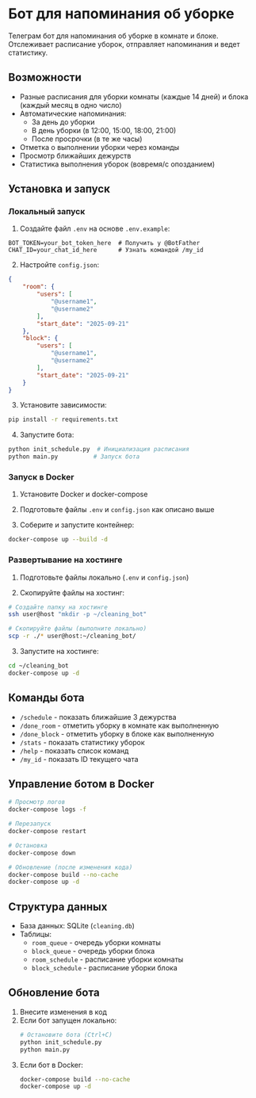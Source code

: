 # Бот для напоминания об уборке

Телеграм бот для напоминания об уборке в комнате и блоке. Отслеживает расписание уборок, отправляет напоминания и ведет статистику.

## Возможности

- Разные расписания для уборки комнаты (каждые 14 дней) и блока (каждый месяц в одно число)
- Автоматические напоминания:
  - За день до уборки
  - В день уборки (в 12:00, 15:00, 18:00, 21:00)
  - После просрочки (в те же часы)
- Отметка о выполнении уборки через команды
- Просмотр ближайших дежурств
- Статистика выполнения уборок (вовремя/с опозданием)

## Установка и запуск

### Локальный запуск

1. Создайте файл `.env` на основе `.env.example`:
```
BOT_TOKEN=your_bot_token_here  # Получить у @BotFather
CHAT_ID=your_chat_id_here      # Узнать командой /my_id
```

2. Настройте `config.json`:
```json
{
    "room": {
        "users": [
            "@username1",
            "@username2"
        ],
        "start_date": "2025-09-21"
    },
    "block": {
        "users": [
            "@username1",
            "@username2"
        ],
        "start_date": "2025-09-21"
    }
}
```

3. Установите зависимости:
```bash
pip install -r requirements.txt
```

4. Запустите бота:
```bash
python init_schedule.py  # Инициализация расписания
python main.py          # Запуск бота
```

### Запуск в Docker

1. Установите Docker и docker-compose

2. Подготовьте файлы `.env` и `config.json` как описано выше

3. Соберите и запустите контейнер:
```bash
docker-compose up --build -d
```

### Развертывание на хостинге

1. Подготовьте файлы локально (`.env` и `config.json`)

2. Скопируйте файлы на хостинг:
```bash
# Создайте папку на хостинге
ssh user@host "mkdir -p ~/cleaning_bot"

# Скопируйте файлы (выполните локально)
scp -r ./* user@host:~/cleaning_bot/
```

3. Запустите на хостинге:
```bash
cd ~/cleaning_bot
docker-compose up -d
```

## Команды бота

- `/schedule` - показать ближайшие 3 дежурства
- `/done_room` - отметить уборку в комнате как выполненную
- `/done_block` - отметить уборку в блоке как выполненную
- `/stats` - показать статистику уборок
- `/help` - показать список команд
- `/my_id` - показать ID текущего чата

## Управление ботом в Docker

```bash
# Просмотр логов
docker-compose logs -f

# Перезапуск
docker-compose restart

# Остановка
docker-compose down

# Обновление (после изменения кода)
docker-compose build --no-cache
docker-compose up -d
```

## Структура данных

- База данных: SQLite (`cleaning.db`)
- Таблицы:
  - `room_queue` - очередь уборки комнаты
  - `block_queue` - очередь уборки блока
  - `room_schedule` - расписание уборки комнаты
  - `block_schedule` - расписание уборки блока

## Обновление бота

1. Внесите изменения в код
2. Если бот запущен локально:
   ```bash
   # Остановите бота (Ctrl+C)
   python init_schedule.py
   python main.py
   ```
3. Если бот в Docker:
   ```bash
   docker-compose build --no-cache
   docker-compose up -d
   ```